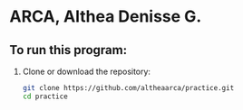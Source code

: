 # ARCA, Althea Denisse G. 
## To run this program: 
1. Clone or download the repository:
   ```bash
   git clone https://github.com/altheaarca/practice.git
   cd practice
